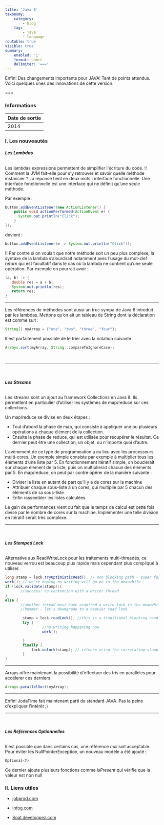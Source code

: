 ```yaml
---
title: 'Java 8'
taxonomy:
    category:
        - blog
    tag:
        - java
        - language
routable: true
visible: true
summary:
    enabled: '1'
    format: short
    delimiter: '==='
---
```


Enfin! Des changements importants pour JAVA! Tant de points attendus. Voici quelques unes des innovations de cette version.

===

### Informations

| Date de sortie |
| -------------- |
| 2014           |

### I. Les nouveautés

###### **Les Lambdas**

Les lambdas expressions permettent de simplifier l'écriture du code. 
!! Comment la JVM fait-elle pour s’y retrouver et savoir quelle méthode instancier ? La réponse tient en deux mots : interface fonctionnelle. Une interface fonctionnelle est une interface qui ne définit qu’une seule méthode.

Par exemple :

```java
button.addEventListener(new ActionListener() {
	public void actionPerformed(ActionEvent e) {
	  System.out.println("Click");
    }
});
```
devient :	

```java
button.addEventListener(e -> System.out.println("Click"));	
```

!! Par contre si on voulait que notre méthode soit un peu plus complexe, la syntaxe de la lambda s’alourdirait notamment avec l’usage du mot-clef *return* qui est facultatif dans le cas où la lambda ne contient qu’une seule opération. Par exemple on pourrait avoir :

```java
(a, b) -> {
   double res = a + b;
   System.out.println(res);
   return res;
}
```

___

Les références de méthodes sont aussi un truc sympa de Java 8 introduit par les lambdas.
Mettons qu’on ait un tableau de String dont la déclaration est comme suit :


```java
String[] myArray = {"one", "two", "three", "four"};
```

Il est parfaitement possible de le trier avec la notation suivante :


```java
Arrays.sort(myArray, String::compareToIgnoreCase);
```

​	
___	
​	
###### **Les Streams**

Les streams sont un ajout au framework Collections en Java 8. Ils permettent en particulier d’utiliser les systèmes de map/reduce sur ces collections. 

Un map/reduce se divise en deux étapes :

- Tout d’abord la phase de map, qui consiste à appliquer une ou plusieurs opérations à chaque élément de la collection.
- Ensuite la phase de reduce, qui est utilisée pour récupérer le résultat. Ce dernier peut être une collection, un objet, ou n’importe quoi d’autre.

L’avènement de ce type de programmation a eu lieu avec les processeurs multi-cores. Un exemple simple consiste par exemple à multiplier tous les éléments d’une liste par 5. En fonctionnement itératif simple, on bouclerait sur chaque élément de la liste, puis on multiplierait chacun des éléments par 5. En map/reduce, on peut par contre opérer de la manière suivante :

- Diviser la liste en autant de part qu’il y a de cores sur la machine
- Attribuer chaque sous-liste à un cores, qui multiplie par 5 chacun des éléments de sa sous-liste
- Enfin rassembler les listes calculées


Le gain de performances vient du fait que le temps de calcul est cette fois divisé par le nombre de cores sur la machine. Implémenter une telle division en itératif serait très complexe.
​	
___	
​	
###### **Les Stamped Lock**

Alternative aux ReadWriteLock pour les traitements multi-threadés, ce nouveau verrou est beaucoup plus rapide mais cependant plus compliqué à utiliser.

```java
long stamp = lock.tryOptimisticRead(); // non blocking path - super fast
work(); // we're hoping no writing will go on in the meanwhile
if (lock.validate(stamp)){
	   //success! no contention with a writer thread 
}
else {
	   //another thread must have acquired a write lock in the meanwhile, changing the stamp. 
	   //bummer - let's downgrade to a heavier read lock

		stamp = lock.readLock(); //this is a traditional blocking read lock 
		try {
				 //no writing happening now
				 work();

		}
		finally {
			lock.unlock(stamp); // release using the correlating stamp
		}
}
```

___

Arrays offre maintenant la possibilité d'effectuer des tris en parallèles pour accélerer ces derniers.

```java
Arrays.parallelSort(myArray);
```
___

Enfin! JodaTime fait maintenant parti du standard JAVA. Pas la peine d'expliquer l'intérêt ;)

___	
​	
###### **Les Références Optionnelles**

Il est possible que dans certains cas, une référence _null_ soit acceptable. Pour éviter les NullPointerException, un nouveau modéle a été ajouté :

```java
Optional<T>
```

Ce dernier ajoute plusieurs fonctions comme _isPresent_ qui vérifie que la valeur est non null


### II. Liens utiles

- [jobprod.com](http://jobprod.com/les-nouveautes-de-java-8/)
- [infog.com](https://www.infoq.com/fr/articles/Java-8-Quiet-Features)

- [Soat.developpez.com](http://soat.developpez.com/tutoriels/java/projet-lambda-java8/)